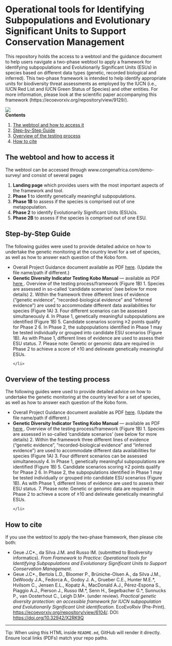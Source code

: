   <h1>Operational tools for Identifying Subpopulations and Evolutionary Significant Units to Support Conservation Management</em></h1>

  <p class="lead">
    This repository holds the access to a webtool and the guidance document to help users navigate a two-phase webtool to apply a framework for identifying subpopulations and Evolutionarily Significant Units (ESUs) 
    in species based on different data types (genetic, recorded biological and inferred). This two-phase framework is intended to help identify appropriate units for biodiversity threat assessments 
    as employed by the IUCN (i.e., IUCN Red List and IUCN Green Status of Species) and other entities. 
    For more information, please look at the scientific paper accompanying this framework (https://ecoevorxiv.org/repository/view/9129/).
  </p>
<img src="https://github.com/iucn-CGSG/Subpop-ESU-Webtool/blob/main/Framework_schematic_webtool.jpg alt="2-phase framework">

  <div class="toc">
    <strong>Contents</strong>
    <ol class="list-tight">
      <li><a href="#contents">The webtool and how to access it</a></li>
      <li><a href="#Step-by-Step Guide">Step-by-Step Guide</a></li>
      <li><a href="#Overview of the testing process">Overview of the testing process</a></li>
      <li><a href="#how-to-cite">How to cite</a></li>
    </ol>
  </div>

  <h2 id="contents">The webtool and how to access it</h2>
  <p>The webtool can be accessed through www.congenafrica.com/demo-survey/ and consist of several pages</p>
  <ol>
    <li><strong>Landing page</strong> which provides users with the most important aspects of the framework and tool.</li>
    <li><strong>Phase 1</strong> to identify genetically meaningful subpopulations.</li>
    <li><strong>Phase 1B</strong> to assess if the species is comprised out of one metapopulation.</li>
     <li><strong>Phase 2</strong> to identify Evolutionarily Significant Units (ESUs)s.</li>
    <li><strong>Phase 2B</strong> to assess if the species is comprised out of one ESU.</li>
  </ol>


  <h2 id="Step-by-Step Guide">Step-by-Step Guide</h2>
  <p>
    The following guides were used to provide detailed advice on how to undertake the genetic monitoring at the country level for a set of species,
    as well as how to answer each question of the Kobo form.
  </p>

  <ul>
    <li>
      Overall Project Guidance document available as PDF
      <a href="./Overall%20Project%20Guidance.pdf">here</a>.
      <span class="note">(Update the file name/path if different.)</span>
    </li>
    <li>
      <strong>Genetic Diversity Indicator Testing Kobo Manual</strong> — available as PDF
      <a href="./Genetic%20Diversity%20Indicator%20Testing%20Kobo%20v4.0%20Manual.pdf">
        here
      </a>.
      Overview of the testing process/framework (Figure 1B) 
1.	Species are assessed in so-called ‘candidate scenarios’ (see below for more details)
2.	Within the framework three different lines of evidence (“genetic evidence”, “recorded-biological evidence” and “inferred evidence”) are used to accommodate different data availabilities for species (Figure 1A)
3.	Four different scenarios can be assessed simultaneously 
4.	In Phase 1, genetically meaningful subpopulations are identified (Figure 1B)
5.	Candidate scenarios scoring ≥2 points qualify for Phase 2 
6.	In Phase 2, the subpopulations identified in Phase 1 may be tested individually or grouped into candidate ESU scenarios (Figure 1B). As with Phase 1, different lines of evidence are used to assess their ESU status. 
7.	Please note: Genetic or genomic data are required in Phase 2 to achieve a score of ≥10 and delineate genetically meaningful ESUs.

    </li>
  </ul>

  <h2 id="Overview of the testing process">Overview of the testing process</h2>
  <p>
    The following guides were used to provide detailed advice on how to undertake the genetic monitoring at the country level for a set of species,
    as well as how to answer each question of the Kobo form.
  </p>

  <ul>
    <li>
      Overall Project Guidance document available as PDF
      <a href="./Overall%20Project%20Guidance.pdf">here</a>.
      <span class="note">(Update the file name/path if different.)</span>
    </li>
    <li>
      <strong>Genetic Diversity Indicator Testing Kobo Manual</strong> — available as PDF
      <a href="./Genetic%20Diversity%20Indicator%20Testing%20Kobo%20v4.0%20Manual.pdf">
        here
      </a>.
      Overview of the testing process/framework (Figure 1B) 
1.	Species are assessed in so-called ‘candidate scenarios’ (see below for more details)
2.	Within the framework three different lines of evidence (“genetic evidence”, “recorded-biological evidence” and “inferred evidence”) are used to accommodate different data availabilities for species (Figure 1A)
3.	Four different scenarios can be assessed simultaneously 
4.	In Phase 1, genetically meaningful subpopulations are identified (Figure 1B)
5.	Candidate scenarios scoring ≥2 points qualify for Phase 2 
6.	In Phase 2, the subpopulations identified in Phase 1 may be tested individually or grouped into candidate ESU scenarios (Figure 1B). As with Phase 1, different lines of evidence are used to assess their ESU status. 
7.	Please note: Genetic or genomic data are required in Phase 2 to achieve a score of ≥10 and delineate genetically meaningful ESUs.

    </li>
  </ul>
  
<h2 id="how-to-cite">How to cite</h2>
  <p>If you use the webtool to apply the two-phase framework, then please cite both:</p>

  <ul>
    <li>
      Geue J.C*., da Silva J.M. and Russo IM. (submitted to Biodiversity informatics).
      <em>From Framework to Practice: Operational tools for Identifying Subpopulations and Evolutionary Significant Units to Support Conservation Management.</em>
    </li>
    <li>
      Geue J.C*., Bertola L.D., Bloomer P., Brüniche-Olsen A., da Silva J.M., DeWoody J.A., Fedorca A., Godoy J. A., Grueber C.E., Hunter M.E.*, Hvilsom C., Jensen E.L., 
      Kopatz A.,  MacDonald  A.J.,  Pérez-Espona  S.,  Piaggio  A.J.,  Pierson  J.,  Russo  IM.*,  Senn  H., Segelbacher G.*, Sunnucks P., van Oosterhout C., Leigh D.M*. (under review).
      <em>Practical genetic diversity protection: an accessible framework for IUCN subpopulation and Evolutionarily Significant Unit identification.</em>
      EcoEvoRxiv (Pre-Print).
      <a href="(https://ecoevorxiv.org/repository/view/9129/" target="_blank" rel="noopener">https://ecoevorxiv.org/repository/view/6104/</a>.
      DOI: <a href="https://doi.org/10.32942/X2RK9Q" target="_blank" rel="noopener">https://doi.org/10.32942/X2RK9Q</a>
    </li>
  </ul>
  <hr />

  <p class="note">
    Tip: When using this HTML inside <code>README.md</code>, GitHub will render it directly. Ensure local links (PDFs) match your repo paths.
  </p>

</main>
</body>
</html>
